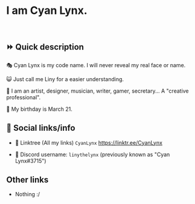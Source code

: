 # I am Cyan Lynx.

<br>

## ⏩ Quick description

🎭 Cyan Lynx is my code name. I will never reveal my real face or name.

😺 Just call me Liny for a easier understanding.

👔 I am an artist, designer, musician, writer, gamer, secretary... A "creative professional".

🎂 My birthday is March 21.

## 🔗 Social links/info

- 🔗 Linktree (All my links) ``CyanLynx`` https://linktr.ee/CyanLynx

- 💬 Discord username: ``linythelynx`` (previously known as "Cyan Lynx#3715")

## Other links

- Nothing :/

